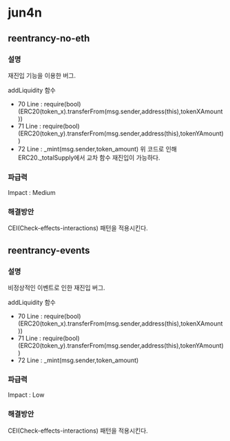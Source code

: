 # jun4n

## reentrancy-no-eth
### 설명
재진입 기능을 이용한 버그.


addLiquidity 함수
- 70 Line : require(bool)(ERC20(token_x).transferFrom(msg.sender,address(this),tokenXAmount))
- 71 Line : require(bool)(ERC20(token_y).transferFrom(msg.sender,address(this),tokenYAmount))
- 72 Line : _mint(msg.sender,token_amount)
위 코드로 인해 ERC20._totalSupply에서 교차 함수 재진입이 가능하다.


### 파급력
Impact : Medium

### 해결방안
CEI(Check-effects-interactions) 패턴을 적용시킨다.




## reentrancy-events
### 설명
비정상적인 이벤트로 인한 재진입 버그.


addLiquidity 함수
- 70 Line : require(bool)(ERC20(token_x).transferFrom(msg.sender,address(this),tokenXAmount))
- 71 Line : require(bool)(ERC20(token_y).transferFrom(msg.sender,address(this),tokenYAmount))
- 72 Line : _mint(msg.sender,token_amount)


### 파급력
Impact : Low

### 해결방안
CEI(Check-effects-interactions) 패턴을 적용시킨다.
